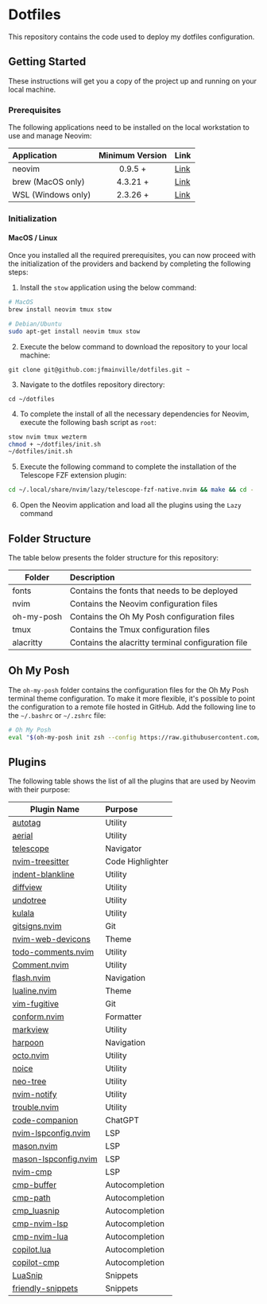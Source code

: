 # Dotfiles

This repository contains the code used to deploy my dotfiles configuration.

## Getting Started

These instructions will get you a copy of the project up and running on your local machine.

### Prerequisites

The following applications need to be installed on the local workstation to use and manage Neovim:

| Application        | Minimum Version | Link                                                            |
| :----------------- | :-------------: | :-------------------------------------------------------------- |
| neovim             |     0.9.5 +     | [Link](https://github.com/neovim/neovim/blob/master/INSTALL.md) |
| brew (MacOS only)  |    4.3.21 +     | [Link](https://brew.sh/)                                        |
| WSL (Windows only) |    2.3.26 +     | [Link](https://github.com/microsoft/WSL)                        |

### Initialization

#### MacOS / Linux

Once you installed all the required prerequisites, you can now proceed with the initialization of the providers and
backend by completing the following steps:

1. Install the `stow` application using the below command:

```bash
# MacOS
brew install neovim tmux stow

# Debian/Ubuntu
sudo apt-get install neovim tmux stow
```

2. Execute the below command to download the repository to your local machine:

`git clone git@github.com:jfmainville/dotfiles.git ~`

3. Navigate to the dotfiles repository directory:

`cd ~/dotfiles`

4. To complete the install of all the necessary dependencies for Neovim, execute the following bash script as `root`:

```bash
stow nvim tmux wezterm
chmod + ~/dotfiles/init.sh
~/dotfiles/init.sh

```

5. Execute the following command to complete the installation of the Telescope FZF extension plugin:

```bash
cd ~/.local/share/nvim/lazy/telescope-fzf-native.nvim && make && cd -

```

6. Open the Neovim application and load all the plugins using the `Lazy` command

## Folder Structure

The table below presents the folder structure for this repository:

| Folder     | Description                                        |
| ---------- | :------------------------------------------------- |
| fonts      | Contains the fonts that needs to be deployed       |
| nvim       | Contains the Neovim configuration files            |
| oh-my-posh | Contains the Oh My Posh configuration files        |
| tmux       | Contains the Tmux configuration files              |
| alacritty  | Contains the alacritty terminal configuration file |

## Oh My Posh

The `oh-my-posh` folder contains the configuration files for the Oh My Posh terminal theme configuration. To make it more flexible, it's possible to point the configuration to a remote file hosted in GitHub. Add the following line to the `~/.bashrc` or `~/.zshrc` file:

```bash
# Oh My Posh
eval "$(oh-my-posh init zsh --config https://raw.githubusercontent.com/jfmainville/dotfiles/refs/heads/main/oh-my-posh/purist.omp.json)"
```

## Plugins

The following table shows the list of all the plugins that are used by Neovim with their purpose:

| Plugin Name                                                                  | Purpose          |
| ---------------------------------------------------------------------------- | :--------------- |
| [autotag](https://github.com/windwp/nvim-ts-autotag)                         | Utility          |
| [aerial](https://github.com/stevearc/aerial.nvim)                            | Utility          |
| [telescope](https://github.com/nvim-telescope/telescope.nvim)                | Navigator        |
| [nvim-treesitter](https://github.com/nvim-treesitter/nvim-treesitter)        | Code Highlighter |
| [indent-blankline](https://github.com/lukas-reineke/indent-blankline.nvim)   | Utility          |
| [diffview](https://github.com/sindrets/diffview.nvim)                        | Utility          |
| [undotree](https://github.com/mbbill/undotree)                               | Utility          |
| [kulala](https://github.com/mistweaverco/kulala.nvim)                        | Utility          |
| [gitsigns.nvim](https://github.com/lewis6991/gitsigns.nvim)                  | Git              |
| [nvim-web-devicons](https://github.com/nvim-tree/nvim-web-devicons)          | Theme            |
| [todo-comments.nvim](https://github.com/folke/todo-comments.nvim)            | Utility          |
| [Comment.nvim](https://github.com/numToStr/Comment.nvim)                     | Utility          |
| [flash.nvim](https://github.com/folke/flash.nvim)                            | Navigation       |
| [lualine.nvim](https://github.com/nvim-lualine/lualine.nvim)                 | Theme            |
| [vim-fugitive](https://github.com/tpope/vim-fugitive)                        | Git              |
| [conform.nvim](https://github.com/stevearc/conform.nvim)                     | Formatter        |
| [markview](https://github.com/OXY2DEV/markview.nvim)                         | Utility          |
| [harpoon](https://github.com/ThePrimeagen/harpoon/tree/harpoon2)             | Navigation       |
| [octo.nvim](https://github.com/pwntester/octo.nvim)                          | Utility          |
| [noice](https://github.com/folke/noice.nvim)                                 | Utility          |
| [neo-tree](https://github.com/nvim-neo-tree/neo-tree.nvim)                   | Utility          |
| [nvim-notify](https://github.com/rcarriga/nvim-notify)                       | Utility          |
| [trouble.nvim](https://github.com/folke/trouble.nvim)                        | Utility          |
| [code-companion](https://github.com/olimorris/codecompanion.nvim)            | ChatGPT          |
| [nvim-lspconfig.nvim](https://github.com/neovim/nvim-lspconfig)              | LSP              |
| [mason.nvim](https://github.com/williamboman/mason.nvim)                     | LSP              |
| [mason-lspconfig.nvim](https://github.com/williamboman/mason-lspconfig.nvim) | LSP              |
| [nvim-cmp](https://github.com/hrsh7th/nvim-cmp)                              | LSP              |
| [cmp-buffer](https://github.com/hrsh7th/cmp-buffer)                          | Autocompletion   |
| [cmp-path](https://github.com/hrsh7th/cmp-path)                              | Autocompletion   |
| [cmp_luasnip](https://github.com/saadparwaiz1/cmp_luasnip)                   | Autocompletion   |
| [cmp-nvim-lsp](https://github.com/hrsh7th/cmp-nvim-lsp)                      | Autocompletion   |
| [cmp-nvim-lua](https://github.com/hrsh7th/cmp-nvim-lua)                      | Autocompletion   |
| [copilot.lua](https://github.com/zbirenbaum/copilot.lua)                     | Autocompletion   |
| [copilot-cmp](https://github.com/zbirenbaum/copilot-cmp)                     | Autocompletion   |
| [LuaSnip](https://github.com/L3MON4D3/LuaSnip)                               | Snippets         |
| [friendly-snippets](https://github.com/rafamadriz/friendly-snippets)         | Snippets         |

